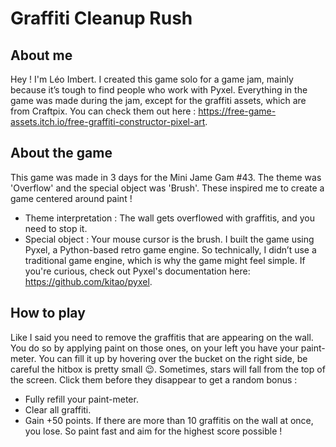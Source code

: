 # Graffiti Cleanup Rush

## About me

Hey ! I'm Léo Imbert. I created this game solo for a game jam, mainly because it’s tough to find people who work with Pyxel. Everything in the game was made during the jam, except for the graffiti assets, which are from Craftpix. You can check them out here : https://free-game-assets.itch.io/free-graffiti-constructor-pixel-art.

## About the game

This game was made in 3 days for the Mini Jame Gam #43. The theme was 'Overflow' and the special object was 'Brush'. These inspired me to create a game centered around paint !
- Theme interpretation : The wall gets overflowed with graffitis, and you need to stop it.
- Special object : Your mouse cursor is the brush.
I built the game using Pyxel, a Python-based retro game engine. So technically, I didn’t use a traditional game engine, which is why the game might feel simple. If you're curious, check out Pyxel's documentation here: https://github.com/kitao/pyxel.

## How to play

Like I said you need to remove the graffitis that are appearing on the wall. You do so by applying paint on those ones, on your left you have your paint-meter. You can fill it up by hovering over the bucket on the right side, be careful the hitbox is pretty small 😉. Sometimes, stars will fall from the top of the screen. Click them before they disappear to get a random bonus :
- Fully refill your paint-meter.
- Clear all graffiti.
- Gain +50 points.
If there are more than 10 graffitis on the wall at once, you lose. So paint fast and aim for the highest score possible !